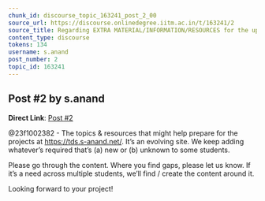 ```yaml
---
chunk_id: discourse_topic_163241_post_2_00
source_url: https://discourse.onlinedegree.iitm.ac.in/t/163241/2
source_title: Regarding EXTRA MATERIAL/INFORMATION/RESOURCES for the upcoming project
content_type: discourse
tokens: 134
username: s.anand
post_number: 2
topic_id: 163241
---
```


## Post #2 by s.anand

**Direct Link**: [Post #2](https://discourse.onlinedegree.iitm.ac.in/t/163241/2)

@23f1002382 - The topics &amp; resources that might help prepare for the projects at https://tds.s-anand.net/. It’s an evolving site. We keep adding whatever’s required that’s (a) new or (b) unknown to some students.

Please go through the content. Where you find gaps, please let us know. If it’s a need across multiple students, we’ll find / create the content around it.

Looking forward to your project!
